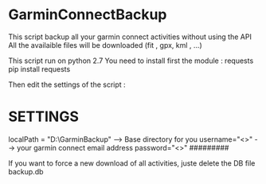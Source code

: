 # GarminConnectBackup

This script backup all your garmin connect activities without using the API
All the availaible files will be downloaded (fit , gpx, kml , ...)


This script run on python 2.7
You need to install first the module : requests 
pip install requests

Then edit the settings of the script :

####
# SETTINGS
####
localPath = "D:\GarminBackup" --> Base directory for you 
username="<<enter Garmin connect email address>>" --> your garmin connect email address
password="<<enter Garmin connect password>>"
#########

If you want to force a new download of all activities, juste delete the DB file backup.db